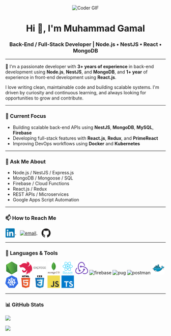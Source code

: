 <p align="center">
  <img alt="Coder GIF" height="450" width="550" src="https://thumbs.gfycat.com/EvilNextDevilfish-small.gif">
</p>

<h1 align="center">Hi 👋, I'm Muhammad Gamal</h1>
<h3 align="center">Back-End / Full-Stack Developer | Node.js • NestJS • React • MongoDB</h3>

---

🔧 I'm a passionate developer with **3+ years of experience** in back-end development using **Node.js**, **NestJS**, and **MongoDB**, and **1+ year** of experience in front-end development using **React.js**.

I love writing clean, maintainable code and building scalable systems. I'm driven by curiosity and continuous learning, and always looking for opportunities to grow and contribute.

---

### 🚀 Current Focus
- Building scalable back-end APIs using **NestJS**, **MongoDB**, **MySQL**, **Firebase**
- Developing full-stack features with **React.js**, **Redux**, and **PrimeReact**
- Improving DevOps workflows using **Docker** and **Kubernetes**

---

### 💬 Ask Me About
- Node.js / NestJS / Express.js
- MongoDB / Mongoose / SQL
- Firebase / Cloud Functions
- React.js / Redux
- REST APIs / Microservices
- Google Apps Script Automation

---

### 📫 How to Reach Me

<p align="left">
  <a href="https://www.linkedin.com/in/mu-gamal98" target="_blank">
    <img align="center" src="https://raw.githubusercontent.com/devicons/devicon/master/icons/linkedin/linkedin-original.svg" alt="linkedin" width="30" height="30" />
  </a>
  &nbsp;&nbsp;
  <a href="mailto:mogamal10798@gmail.com" target="_blank">
    <img align="center" src="https://cdn-icons-png.flaticon.com/512/732/732200.png" alt="email" width="30" height="30" />
  </a>
  &nbsp;&nbsp;
  <a href="https://github.com/Muhammad-Gamal98" target="_blank">
    <img align="center" src="https://raw.githubusercontent.com/devicons/devicon/master/icons/github/github-original.svg" alt="github" width="30" height="30" />
  </a>
</p>

---

### 🧰 Languages & Tools

<p align="left">
  <img src="https://raw.githubusercontent.com/devicons/devicon/master/icons/nodejs/nodejs-original.svg" alt="nodejs" width="40" height="40"/>
  <img src="https://raw.githubusercontent.com/devicons/devicon/master/icons/nestjs/nestjs-plain.svg" alt="nestjs" width="40" height="40"/>
  <img src="https://raw.githubusercontent.com/devicons/devicon/master/icons/express/express-original-wordmark.svg" alt="express" width="40" height="40"/>
  <img src="https://raw.githubusercontent.com/devicons/devicon/master/icons/mongodb/mongodb-original-wordmark.svg" alt="mongodb" width="40" height="40"/>
  <img src="https://raw.githubusercontent.com/devicons/devicon/master/icons/react/react-original-wordmark.svg" alt="react" width="40" height="40"/>
  <img src="https://raw.githubusercontent.com/devicons/devicon/master/icons/redux/redux-original.svg" alt="redux" width="40" height="40"/>
  <img src="https://www.vectorlogo.zone/logos/firebase/firebase-icon.svg" alt="firebase" width="40" height="40"/>
  <img src="https://cdn.worldvectorlogo.com/logos/pug.svg" alt="pug" width="40" height="40"/>
  <img src="https://www.vectorlogo.zone/logos/getpostman/getpostman-icon.svg" alt="postman" width="40" height="40"/>
  <img src="https://raw.githubusercontent.com/devicons/devicon/master/icons/docker/docker-original.svg" alt="docker" width="40" height="40"/>
  <img src="https://raw.githubusercontent.com/devicons/devicon/master/icons/kubernetes/kubernetes-plain.svg" alt="kubernetes" width="40" height="40"/>
  <img src="https://raw.githubusercontent.com/devicons/devicon/master/icons/html5/html5-original-wordmark.svg" alt="html5" width="40" height="40"/>
  <img src="https://raw.githubusercontent.com/devicons/devicon/master/icons/css3/css3-original-wordmark.svg" alt="css3" width="40" height="40"/>
  <img src="https://raw.githubusercontent.com/devicons/devicon/master/icons/javascript/javascript-original.svg" alt="javascript" width="40" height="40"/>
  <img src="https://raw.githubusercontent.com/devicons/devicon/master/icons/typescript/typescript-original.svg" alt="typescript" width="40" height="40"/>
</p>

---

### 📊 GitHub Stats

<p>
  <img align="center" src="https://github-readme-stats.vercel.app/api/top-langs/?username=Muhammad-Gamal98&layout=compact&theme=tokyonight" />
</p>
<p>
  <img align="center" src="https://github-readme-streak-stats.herokuapp.com/?user=Muhammad-Gamal98&theme=tokyonight" />
</p>
